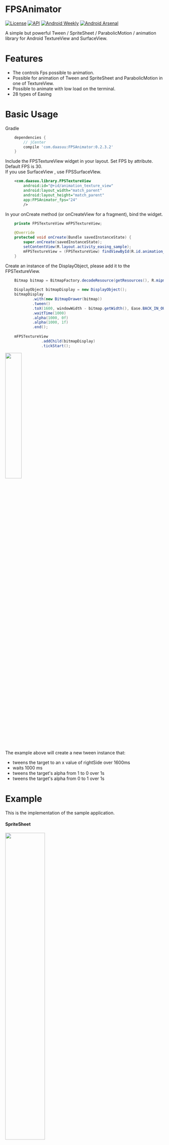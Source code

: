 # FPSAnimator
[![License](https://img.shields.io/badge/license-Apache%202-blue.svg)](https://www.apache.org/licenses/LICENSE-2.0)
[![API](https://img.shields.io/badge/API-16%2B-blue.svg?style=flat)](https://android-arsenal.com/api?level=16)
[![Android Weekly](https://img.shields.io/badge/Android%20Weekly-%23194-blue.svg?style=true)](http://androidweekly.net/issues/issue-194)
[![Android Arsenal](https://img.shields.io/badge/Android%20Arsenal-FPSAnimator-green.svg?style=true)](http://android-arsenal.com/details/1/3219)


A simple but powerful Tween / SpriteSheet / ParabolicMotion / animation library for Android TextureView and SurfaceView.

# Features
* The controls Fps possible to animation.
* Possible for animation of Tween and SpriteSheet and ParabolicMotion in one of TextureView.
* Possible to animate with low load on the terminal.
* 28 types of Easing

# Basic Usage
Gradle
```groovy
    dependencies {
        // jCenter
        compile 'com.daasuu:FPSAnimator:0.2.3.2'
    }
```
Include the FPSTextureView widget in your layout. Set FPS by attribute.
Default FPS is 30.<br>
If you use SurfaceView , use FPSSurfaceVIew.
```xml
    <com.daasuu.library.FPSTextureView
        android:id="@+id/animation_texture_view"
        android:layout_width="match_parent"
        android:layout_height="match_parent"
        app:FPSAnimator_fps="24"
        />
```
In your onCreate method (or onCreateView for a fragment), bind the widget.
```JAVA
    private FPSTextureView mFPSTextureView;
    
    @Override
    protected void onCreate(Bundle savedInstanceState) {
        super.onCreate(savedInstanceState);
        setContentView(R.layout.activity_easing_sample);
        mFPSTextureView = (FPSTextureView) findViewById(R.id.animation_texture_view);
    }
```
Create an instance of the DisplayObject, please add it to the FPSTextureView.
```JAVA
    Bitmap bitmap = BitmapFactory.decodeResource(getResources(), R.mipmap.ic_launcher);
    
    DisplayObject bitmapDisplay = new DisplayObject();
    bitmapDisplay
            .with(new BitmapDrawer(bitmap))
            .tween()
            .toX(1600, windowWidth - bitmap.getWidth(), Ease.BACK_IN_OUT)
            .waitTime(1000)
            .alpha(1000, 0f)
            .alpha(1000, 1f)
            .end();
            
    mFPSTextureView
                .addChild(bitmapDisplay)
                .tickStart();
```
<img src="art/tweenBitmapSampleDemo.gif" width="32%">

The example above will create a new tween instance that:
* tweens the target to an x value of rightSide over 1600ms
* waits 1000 ms
* tweens the target's alpha from  1 to 0 over 1s
* tweens the target's alpha from 0 to 1 over 1s

# Example
This is the implementation of the sample application.

#### SpriteSheet
<img src="art/spriteSheet.gif" width="50%">


```JAVA
    
    SpriteSheetDrawer spriteSheetDrawer = new SpriteSheetDrawer(
        spriteBitmapB, 
        frameWidth, 
        frameHeight, 
        frameNum)
        .spriteLoop(true);
    
    DisplayObject displayObject = new DisplayObject();
    displayObject
            .with(spriteSheetDrawer)
            .tween()
            .tweenLoop(true)
            .transform(-frameWidth, windowHeight / 2)
            .toX(3000, windowWidth)
            .end();

    mFPSTextureView
                .addChild(displayObject);
```
[SpriteSheet wiki](https://github.com/MasayukiSuda/FPSAnimator/wiki/SpriteSheet-Animation)

#### TweenText
<img src="art/tweenTextDemo.gif" width="50%">
```JAVA
    Paint paint = new Paint();
    paint.setColor(ContextCompat.getColor(this, R.color.colorAccent));
    paint.setTextSize(Util.convertDpToPixel(16, this));

    String tweenTxt = "TweenText";
    float textWidth = paint.measureText(tweenTxt);
    
    TextDrawer textDrawer = new TextDrawer(tweenTxt, paint)
            .rotateRegistration(textWidth / 2, textWidth / 2);

    DisplayObject textDisplay = new DisplayObject();
    textDisplay.with(textDrawer)
            .tween()
            .tweenLoop(true)
            .transform(0, 800)
            .waitTime(300)
            .to(1000, windowWidth - textWidth, 800, 720f, Ease.SINE_OUT)
            .waitTime(300)
            .to(1000, 0, 800, 0f, Ease.SINE_IN)
            .end();

```

#### TweenBitmap
<img src="art/scaleAndAlpha.gif" width="16%">
```JAVA
        BitmapDrawer bitmapDrawer = new BitmapDrawer(bitmap)
            .dpSize(this)
            .scaleRegistration(bitmap.getWidth() / 2, bitmap.getHeight() / 2);

        DisplayObject bitmapDisplay = new DisplayObject();
        bitmapDisplay.with(bitmapDrawer)
                .tween()
                .tweenLoop(true)
                .transform(300, 400)
                .to(500, 300, 400, 0, 6f, 6f, 0, Ease.SINE_IN_OUT)
                .waitTime(300)
                .transform(300, 400, Util.convertAlphaFloatToInt(1f), 1f, 1f, 0)
                .waitTime(300)
                .end();

```
[TweenAnimation wiki](https://github.com/MasayukiSuda/FPSAnimator/wiki/Tween-Animation)

#### ParabolicMotion
<img src="art/parabolicDemo.gif" width="50%">

```JAVA
    @Override
    protected void onCreate(Bundle savedInstanceState) {
        super.onCreate(savedInstanceState);
        setContentView(R.layout.activity_easing_sample);
        mFPSTextureView = (FPSTextureView) findViewById(R.id.animation_texture_view);
        
        // ParabolicMotionText
        Paint paint = new Paint();
        paint.setColor(ContextCompat.getColor(context, R.color.colorPrimary));
        paint.setTextSize(Util.convertDpToPixel(20, context));
        
        TextDrawer textDrawer = new TextDrawer("Text", paint);
        
        DisplayObject textDisplay = new DisplayObject();
        textDisplay.with(textDrawer)
                .parabolic()
                .transform(800, 800)
                .initialVelocityY(-40)
                .end();

        mFPSTextureView.addChild(textDisplay);
    }

    private void createParabolicMotionBitmap() {
        final DisplayObject bitmapDisplay = new DisplayObject();

        bitmapDisplay.with(new BitmapDrawer(mBitmap).dpSize(context))
                .parabolic()
                .transform(0, mFPSTextureView.getHeight())
                .reboundBottom(false)
                .accelerationX((float) (15 + Math.random() * 7))
                .initialVelocityY((float) (-65 + Math.random() * 15))
                .bottomHitCallback(new AnimCallBack() {
                    @Override
                    public void call() {
                        mFPSTextureView.removeChild(bitmapDisplay);
                    }
                })
                .end();

        mFPSTextureView.addChild(bitmapDisplay);
    }

    @Override
    protected void onResume() {
        super.onResume();
        mFPSTextureView.tickStart();

        mTimer = new Timer();
        mTimer.schedule(new TimerTask() {
            @Override
            public void run() {
                for (int i = 0; i < 5; i++) {
                    createParabolicMotionBitmap();
                }
            }
        }, 0, 100);
    }

```
[ParabolicMotion wiki](https://github.com/MasayukiSuda/FPSAnimator/wiki/ParabolicMotion-Animation)

#### Container
 A Container is a nestable display list that allows you to work with compound display elements.<br>
 For example you could group arm, leg, torso and head Bitmap instances together into a Person Container,
 and transform them as a group, while still being able to move the individual parts relative to each other.
 Children of containers have their transform and alpha properties concatenated with their parent Container.<br>
 Containers have some overhead, so you generally shouldn't create a Container to hold a single child.



# Easing
<img src="art/easingDemo.gif" width="80%">

Applications using FPSAnimator
-------

Please send a pull request if you would like to be added here.

Icon | Application
------------ | -------------
<img src="https://lh3.googleusercontent.com/61DRGI2kIEf-edob9g2mHkEax0k69yiFEZ8y6O2pQUdBYg706a1BQaepqUcyy1UJHOw=w300-rw" width="48" height="48" /> | [CChannel](https://play.google.com/store/apps/details?id=tv.cchan.harajuku)



Contributers
-------

* [m1noon](https://github.com/m1noon)

## License
    Copyright 2016 MasayukiSuda

    Licensed under the Apache License, Version 2.0 (the "License");
    you may not use this file except in compliance with the License.
    You may obtain a copy of the License at

       http://www.apache.org/licenses/LICENSE-2.0

    Unless required by applicable law or agreed to in writing, software
    distributed under the License is distributed on an "AS IS" BASIS,
    WITHOUT WARRANTIES OR CONDITIONS OF ANY KIND, either express or implied.
    See the License for the specific language governing permissions and
    limitations under the License.
